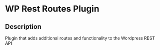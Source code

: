 # WP Rest Routes Plugin

## Description
Plugin that adds additional routes and functionality to the Wordpress REST API

